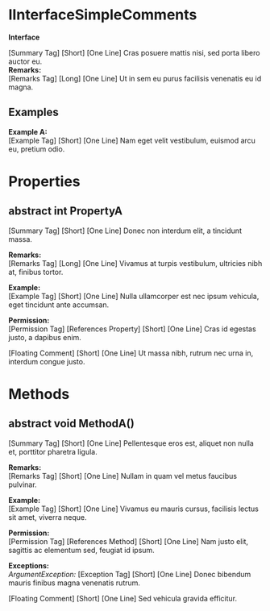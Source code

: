 # IInterfaceSimpleComments

**Interface**  
  
[Summary Tag] [Short] [One Line] Cras posuere mattis nisi, sed porta libero auctor eu.  
**Remarks:**  
[Remarks Tag] [Long] [One Line] Ut in sem eu purus facilisis venenatis eu id magna.  
  

## Examples

**Example A:**  
[Example Tag] [Short] [One Line] Nam eget velit vestibulum, euismod arcu eu, pretium odio.  

  

# Properties

## abstract int PropertyA

[Summary Tag] [Short] [One Line] Donec non interdum elit, a tincidunt massa.  
  
**Remarks:**  
[Remarks Tag] [Long] [One Line] Vivamus at turpis vestibulum, ultricies nibh at, finibus tortor.  
  
**Example:**  
[Example Tag] [Short] [One Line] Nulla ullamcorper est nec ipsum vehicula, eget tincidunt ante accumsan.  
  
**Permission:**  
[Permission Tag] [References Property] [Short] [One Line] Cras id egestas justo, a dapibus enim.  
  
[Floating Comment] [Short] [One Line] Ut massa nibh, rutrum nec urna in, interdum congue justo.  

# Methods

## abstract void MethodA()

[Summary Tag] [Short] [One Line] Pellentesque eros est, aliquet non nulla et, porttitor pharetra ligula.  
  
**Remarks:**  
[Remarks Tag] [Short] [One Line] Nullam in quam vel metus faucibus pulvinar.  
  
**Example:**  
[Example Tag] [Short] [One Line] Vivamus eu mauris cursus, facilisis lectus sit amet, viverra neque.  
  
**Permission:**  
[Permission Tag] [References Method] [Short] [One Line] Nam justo elit, sagittis ac elementum sed, feugiat id ipsum.  
  
**Exceptions:**  
_ArgumentException:_ [Exception Tag] [Short] [One Line] Donec bibendum mauris finibus magna venenatis rutrum.  
  
[Floating Comment] [Short] [One Line] Sed vehicula gravida efficitur.  

